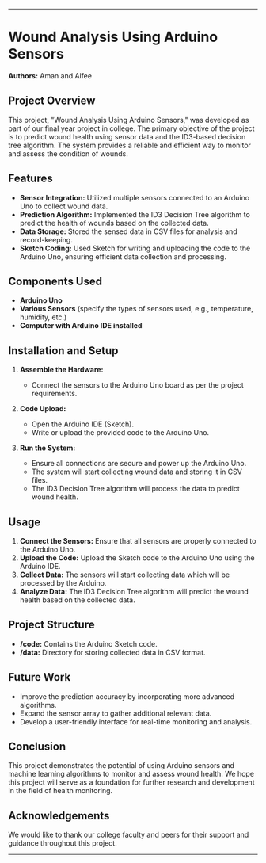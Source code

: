 
---

# Wound Analysis Using Arduino Sensors

**Authors:** Aman and Alfee

## Project Overview

This project, "Wound Analysis Using Arduino Sensors," was developed as part of our final year project in college. The primary objective of the project is to predict wound health using sensor data and the ID3-based decision tree algorithm. The system provides a reliable and efficient way to monitor and assess the condition of wounds.

## Features

- **Sensor Integration:** Utilized multiple sensors connected to an Arduino Uno to collect wound data.
- **Prediction Algorithm:** Implemented the ID3 Decision Tree algorithm to predict the health of wounds based on the collected data.
- **Data Storage:** Stored the sensed data in CSV files for analysis and record-keeping.
- **Sketch Coding:** Used Sketch for writing and uploading the code to the Arduino Uno, ensuring efficient data collection and processing.

## Components Used

- **Arduino Uno**
- **Various Sensors** (specify the types of sensors used, e.g., temperature, humidity, etc.)
- **Computer with Arduino IDE installed**

## Installation and Setup

1. **Assemble the Hardware:**
   - Connect the sensors to the Arduino Uno board as per the project requirements.
   
2. **Code Upload:**
   - Open the Arduino IDE (Sketch).
   - Write or upload the provided code to the Arduino Uno.

3. **Run the System:**
   - Ensure all connections are secure and power up the Arduino Uno.
   - The system will start collecting wound data and storing it in CSV files.
   - The ID3 Decision Tree algorithm will process the data to predict wound health.

## Usage

1. **Connect the Sensors:** Ensure that all sensors are properly connected to the Arduino Uno.
2. **Upload the Code:** Upload the Sketch code to the Arduino Uno using the Arduino IDE.
3. **Collect Data:** The sensors will start collecting data which will be processed by the Arduino.
4. **Analyze Data:** The ID3 Decision Tree algorithm will predict the wound health based on the collected data.

## Project Structure

- **/code:** Contains the Arduino Sketch code.
- **/data:** Directory for storing collected data in CSV format.

## Future Work

- Improve the prediction accuracy by incorporating more advanced algorithms.
- Expand the sensor array to gather additional relevant data.
- Develop a user-friendly interface for real-time monitoring and analysis.

## Conclusion

This project demonstrates the potential of using Arduino sensors and machine learning algorithms to monitor and assess wound health. We hope this project will serve as a foundation for further research and development in the field of health monitoring.

## Acknowledgements

We would like to thank our college faculty and peers for their support and guidance throughout this project.

---
